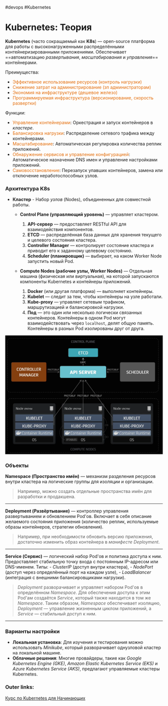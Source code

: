 #devops #Kubernetes 

# Kubernetes: **Теория** 

**Kubernetes** (часто сокращаемый как **K8s**) — open-source платформа для работы с высоконагруженными распределёнными контейнеризированными приложениями. 
Обеспечивает ==автоматизацию *развертывания*, *масштабирования* и *управления*== контейнерами.

Преимущества:
- <font color="#e36c09">Эффективное использование ресурсов (контроль нагрузки)</font>
- <font color="#e36c09">Снижение затрат на администрирование (зп администраторам)</font>
- <font color="#e36c09">Экономия на инфраструктуре (дешевое железо)</font>
- <font color="#e36c09">Программируемая инфраструктура (версионирование, скорость развертки)</font>

Функции:
- <font color="#e36c09">Управление контейнерами</font>: Оркестрация и запуск контейнеров в *кластере*.
- <font color="#e36c09">Балансировка нагрузки</font>: Распределение сетевого трафика между контейнерами.
- <font color="#e36c09">Масштабирование</font>: Автоматическая регулировка количества реплик приложений.
- <font color="#e36c09">Обнаружение сервисов и управление конфигурацией</font>: Автоматическое назначение DNS имен и управление настройками приложений.
- <font color="#e36c09">Самовосстановление</font>: Перезапуск упавших контейнеров, замена или отключение неработоспособных узлов.


### Архитектура K8s

- **Кластер** - Набор *узлов* (Nodes), объединенных для совместной работы.
    - **Control Plane (управляющий уровень)** — управляет кластером.
		1. **API-сервер** — предоставляет RESTful API для взаимодействия компонентов.
		2. **ETCD** — распределённая база данных для хранения текущего и целевого состояния кластера.
		3. **Controller Manager** — контролирует состояние кластера и приводит его к заданному целевому состоянию.
		4. **Scheduler (планировщик)** — выбирает, на каком Worker Node запустить новый Pod.
    
	-  **Compute Nodes (рабочие узлы, Worker Nodes)** — Отдельная машина (физическая или виртуальная), на которой запускаются компоненты Kubernetes и контейнеры приложений. 
		1. **Docker** (или другая платформа) — выполняет контейнеры.
		2. **Kubelet** — следит за тем, чтобы контейнеры на узле работали.
		3. **Kube-proxy** — управляет сетевым трафиком, маршрутизацией и балансировкой нагрузки.
		4. **Под** — это один или несколько логически связанных контейнеров. Контейнеры в одном Pod могут взаимодействовать через `localhost`, делят общую память. Контейнеры в разных Pod изолированы друг от друга.

![|500](heap/_files/Pasted%20image%2020250216132117.png)

### Объекты

**Namespace (Пространство имён)** — механизм разделения ресурсов внутри кластера на логические группы для изоляции и организации.
> Например, можно создать отдельные пространства имён для разработки и продакшена.

---
**Deployment (Развёртывание)** —  контроллер управления развертыванием и обновлением Pod'ов. Включает в себя описание желаемого состояния приложения (количество реплик, используемые образы контейнеров, стратегии обновления). 
> Например, при необходимости обновить версию приложения, достаточно изменить образ контейнера в *манифесте Deployment*.

---
**Service (Сервис)** — логический набор Pod'ов и политика доступа к ним. Предоставляет стабильную точку входа с постоянным IP-адресом или DNS-именем. 
Типы: 
	- *ClusterIP* (доступ внутри кластера), 
	- *NodePort* (доступ через определённый порт на каждом узле), 
	- *LoadBalancer* (интеграция с внешними балансировщиками нагрузки). 

> *Deployment* разворачивает и управляет набором Pod'ов в определённом *Namespace*. Для обеспечения доступа к этим Pod'ам создаётся *Service*, который также находится в том же *Namespace*. Таким образом, *Namespace* обеспечивает изоляцию, *Deployment* — управление жизненным циклом приложений, а *Service* — стабильный доступ к ним.

---
### Варианты настройки

- **Локальная установка**: Для изучения и тестирования можно использовать *Minikube*, который разворачивает однузловой кластер на локальной машине.
- **Облачные решения**: Многие провайдеры, такие как *Google Kubernetes Engine (GKE)*, *Amazon Elastic Kubernetes Service (EKS)* и *Azure Kubernetes Service (AKS)*, предлагают управляемые кластеры Kubernetes.
    


    





### Outer links:
[Курс по Kubernetes для Начинающих](https://www.youtube.com/watch?v=hNLQ3tCP8jQ)
